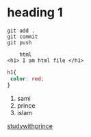 # heading 1

``` 
git add .
git commit 
git push 
   ```

   ``` 
       html
<h1> I am html file </h1>
```
   ``` css
   h1{
    color: red;
   }
```
1. sami
2. prince
3. islam

[studywithprince](http://www.studywithprince.com)
